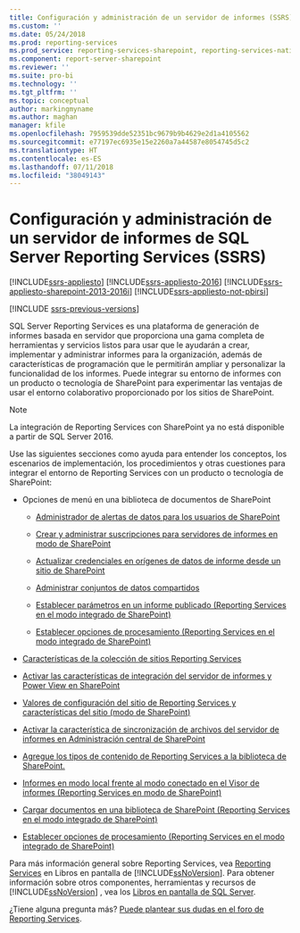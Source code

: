 ```yaml
---
title: Configuración y administración de un servidor de informes (SSRS) | Microsoft Docs
ms.custom: ''
ms.date: 05/24/2018
ms.prod: reporting-services
ms.prod_service: reporting-services-sharepoint, reporting-services-native
ms.component: report-server-sharepoint
ms.reviewer: ''
ms.suite: pro-bi
ms.technology: ''
ms.tgt_pltfrm: ''
ms.topic: conceptual
author: markingmyname
ms.author: maghan
manager: kfile
ms.openlocfilehash: 7959539dde52351bc9679b9b4629e2d1a4105562
ms.sourcegitcommit: e77197ec6935e15e2260a7a44587e8054745d5c2
ms.translationtype: HT
ms.contentlocale: es-ES
ms.lasthandoff: 07/11/2018
ms.locfileid: "38049143"
---
```

# <a name="configuration-and-administration-of-a-sql-server-reporting-services-ssrs-report-server"></a>Configuración y administración de un servidor de informes de SQL Server Reporting Services (SSRS)

[!INCLUDE[ssrs-appliesto](../../includes/ssrs-appliesto.md)] [!INCLUDE[ssrs-appliesto-2016](../../includes/ssrs-appliesto-2016.md)] [!INCLUDE[ssrs-appliesto-sharepoint-2013-2016i](../../includes/ssrs-appliesto-sharepoint-2013-2016.md)] [!INCLUDE[ssrs-appliesto-not-pbirsi](../../includes/ssrs-appliesto-not-pbirs.md)]

[!INCLUDE [ssrs-previous-versions](../../includes/ssrs-previous-versions.md)]

SQL Server Reporting Services es una plataforma de generación de informes basada en servidor que proporciona una gama completa de herramientas y servicios listos para usar que le ayudarán a crear, implementar y administrar informes para la organización, además de características de programación que le permitirán ampliar y personalizar la funcionalidad de los informes. Puede integrar su entorno de informes con un producto o tecnología de SharePoint para experimentar las ventajas de usar el entorno colaborativo proporcionado por los sitios de SharePoint.

> [!NOTE]
> La integración de Reporting Services con SharePoint ya no está disponible a partir de SQL Server 2016.

Use las siguientes secciones como ayuda para entender los conceptos, los escenarios de implementación, los procedimientos y otras cuestiones para integrar el entorno de Reporting Services con un producto o tecnología de SharePoint:  
  
-   Opciones de menú en una biblioteca de documentos de SharePoint  
  
    -   [Administrador de alertas de datos para los usuarios de SharePoint](../../reporting-services/data-alert-manager-for-sharepoint-users.md)  
  
    -   [Crear y administrar suscripciones para servidores de informes en modo de SharePoint](../../reporting-services/subscriptions/create-and-manage-subscriptions-for-sharepoint-mode-report-servers.md)  
  
    -   [Actualizar credenciales en orígenes de datos de informe desde un sitio de SharePoint](../../reporting-services/report-data/update-credentials-in-report-data-sources-from-a-sharepoint-site.md)  
  
    -   [Administrar conjuntos de datos compartidos](../../reporting-services/report-data/manage-shared-datasets.md)  
  
    -   [Establecer parámetros en un informe publicado &#40;Reporting Services en el modo integrado de SharePoint&#41;](../../reporting-services/report-design/set-parameters-on-a-published-report-sharepoint-integrated-mode.md)  
  
    -   [Establecer opciones de procesamiento &#40;Reporting Services en el modo integrado de SharePoint&#41;](../../reporting-services/report-server-sharepoint/set-processing-options-reporting-services-in-sharepoint-integrated-mode.md)  
  
-   [Características de la colección de sitios Reporting Services](../../reporting-services/report-server-sharepoint/site-collection-features-reporting-services.md)  
  
-   [Activar las características de integración del servidor de informes y Power View en SharePoint](../../reporting-services/report-server-sharepoint/site-collection-features-report-server-and-power-view.md)  
  
-   [Valores de configuración del sitio de Reporting Services y características del sitio &#40;modo de SharePoint&#41;](../../reporting-services/report-server-sharepoint/site-settings-and-features-reporting-services.md)  
  
-   [Activar la característica de sincronización de archivos del servidor de informes en Administración central de SharePoint](../../reporting-services/report-server-sharepoint/activate-the-report-server-file-sync-feature-in-sharepoint-ca.md)  
  
-   [Agregue los tipos de contenido de Reporting Services a la biblioteca de SharePoint.](../../reporting-services/report-server-sharepoint/add-reporting-services-content-types-to-a-sharepoint-library.md)  
  
-   [Informes en modo local frente al modo conectado en el Visor de informes &#40;Reporting Services en modo de SharePoint&#41;](../../reporting-services/report-server-sharepoint/local-mode-vs-connected-mode-reports-in-the-report-viewer.md)  
  
-   [Cargar documentos en una biblioteca de SharePoint &#40;Reporting Services en el modo integrado de SharePoint&#41;](../../reporting-services/report-server-sharepoint/upload-documents-to-a-sharepoint-library-reporting-services-in-sharepoint-mode.md)  
  
-   [Establecer opciones de procesamiento &#40;Reporting Services en el modo integrado de SharePoint&#41;](../../reporting-services/report-server-sharepoint/set-processing-options-reporting-services-in-sharepoint-integrated-mode.md)  
  
 Para más información general sobre Reporting Services, vea [Reporting Services](../../reporting-services/create-deploy-and-manage-mobile-and-paginated-reports.md) en Libros en pantalla de [!INCLUDE[ssNoVersion](../../includes/ssnoversion-md.md)]. Para obtener información sobre otros componentes, herramientas y recursos de [!INCLUDE[ssNoVersion](../../includes/ssnoversion-md.md)] , vea los [Libros en pantalla de SQL Server](../../sql-server/sql-server-technical-documentation.md).  

¿Tiene alguna pregunta más? [Puede plantear sus dudas en el foro de Reporting Services](http://go.microsoft.com/fwlink/?LinkId=620231).
